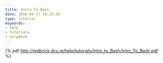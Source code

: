```yaml
---
title: Intro To Bash
date: 2016-04-17 16:15:35
type: tutorial
keywords:
- help
- tutorials
- helpdesk
---
```


{% pdf http://redbrick.dcu.ie/help/tutorials/Intro_to_Bash/Intro_To_Bash.pdf %}
